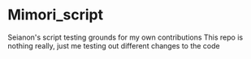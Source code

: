 # Mimori_script
Seianon's script testing grounds for my own contributions
This repo is nothing really, just me testing out different changes to the code

